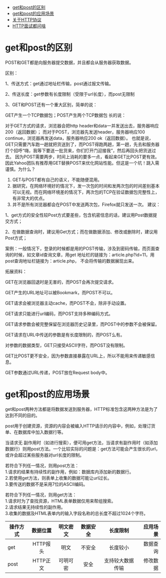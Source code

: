* [get和post的区别](#get和post的区别)
* [get和post的应用场景](#get和post的应用场景)
* [关于HTTP协议](https://www.jianshu.com/p/80e25cb1d81a)
* [HTTP面试都问啥](https://mp.weixin.qq.com/s?__biz=MzUyNjQxNjYyMg==&mid=2247484857&idx=2&sn=1753c5630a98be4141796606f5ad7061&chksm=fa0e6a38cd79e32e44cc046dc68576f26c9fc71eb341c9648d28107277fbc0556989c07ffb13&scene=0&key=7462c83afda42677b06c5a0246ee1c85e2d74046017fea8427dcb7bcab46c2c40e3da2959c76ae48c005e7bd6010479d3f0d7f723b6da0f4e371029c214c3f0904947263cb2d4d26b17bd93d013e48c3&ascene=14&uin=MjEzMDkzMzUwNA%3D%3D&devicetype=Windows+7&version=62060728&lang=zh_CN&pass_ticket=j5C66yru4LWtCVCeCOMbUc%2FXqNumswxmjPHDkg0m0n7e6JMVHbFMAFXv1XFSocMQ)


# get和post的区别
POST和GET都是向服务器提交数据，并且都会从服务器获取数据。

区别：

1、传送方式：get通过地址栏传输，post通过报文传输。

2、传送长度：get参数有长度限制（受限于url长度），而post无限制

3、GET和POST还有一个重大区别，简单的说：

GET产生一个TCP数据包；POST产生两个TCP数据包
长的说：

对于GET方式的请求，浏览器会把http header和data一并发送出去，服务器响应200（返回数据）；
而对于POST，浏览器先发送header，服务器响应100 continue，浏览器再发送data，服务器响应200 ok（返回数据）。
也就是说，GET只需要汽车跑一趟就把货送到了，而POST得跑两趟，第一趟，先去和服务器打个招呼“嗨，我等下要送一批货来，你们打开门迎接我”，然后再回头把货送过去。
因为POST需要两步，时间上消耗的要多一点，看起来GET比POST更有效。因此Yahoo团队有推荐用GET替换POST来优化网站性能。但这是一个坑！跳入需谨慎。为什么？
1. GET与POST都有自己的语义，不能随便混用。
2. 据研究，在网络环境好的情况下，发一次包的时间和发两次包的时间差别基本可以无视。而在网络环境差的情况下，两次包的TCP在验证数据包完整性上，有非常大的优点。
3. 并不是所有浏览器都会在POST中发送两次包，Firefox就只发送一次。
建议：

1、get方式的安全性较Post方式要差些，包含机密信息的话，建议用Post数据提交方式；

2、在做数据查询时，建议用Get方式；而在做数据添加、修改或删除时，建议用Post方式；

案例：一般情况下，登录的时候都是用的POST传输，涉及到密码传输，而页面查询的时候，如文章id查询文章，用get 地址栏的链接为：article.php?id=11，用post查询地址栏链接为：article.php， 不会将传输的数据展现出来。

拓展资料：

GET在浏览器回退时是无害的，而POST会再次提交请求。

GET产生的URL地址可以被Bookmark，而POST不可以。

GET请求会被浏览器主动cache，而POST不会，除非手动设置。

GET请求只能进行url编码，而POST支持多种编码方式。

GET请求参数会被完整保留在浏览器历史记录里，而POST中的参数不会被保留。

GET请求在URL中传送的参数是有长度限制的，而POST么有。

对参数的数据类型，GET只接受ASCII字符，而POST没有限制。

GET比POST更不安全，因为参数直接暴露在URL上，所以不能用来传递敏感信息。

GET参数通过URL传递，POST放在Request body中。

#  get和post的应用场景 
get和post两种方法都是将数据发送到服务器，HTTP标准包含这两种方法是为了达到不同的目的。

post用于创建资源，资源的内容会被编入HTTP请示的内容中，例如，处理订货单、在数据库中加入数据行等。

当请求无 副作用时（如进行搜索），便可用get方法，当请求有副作用时（如添加数据行）则用post方法。一个比较实际的问题是：get方法可能会产生很长的url，或许会超过某些服务器对url长度的限制。

若符合下列任一情况，则用post方法：  
1.请求的结果有持续性的副作用，例如：数据库内添加新的数据行。  
2.若使用get方法，则表单上收集的数据可能让url过长。  
3.要传送的数据不是采用7位的ASCII编码。

若符合下列任一情况，则用get方法：  
1.请求时为了查找资源，HTML表单数据仅用来帮组搜索。  
2.请求结果无持续性的副作用。  
3.收集的数据及HTML表单内的输入字段名称的总长度不超过1024个字符。

操作方式|数据位置|明文密文|数据安全|长度限制|应用场景
  ---|:--:|:--:|:--:|:--:|---:
  get|HTTP报头|明文|不安全|长度较小|数据查询
  post|HTTP正文|可明可密|安全|支持较大数据传输|修改数据

